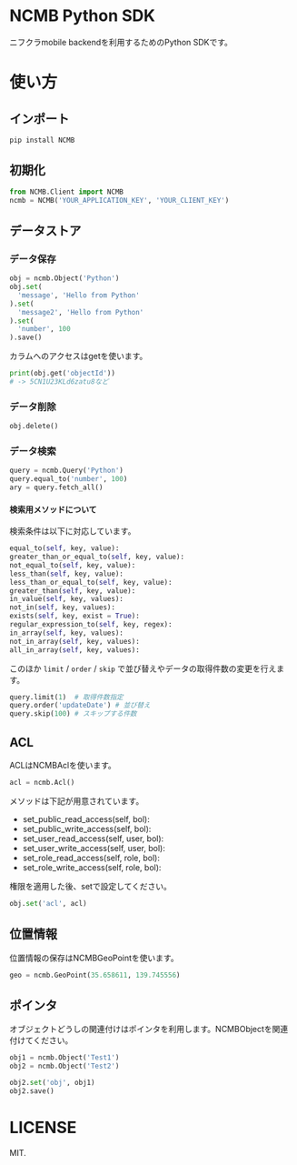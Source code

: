 # NCMB Python SDK

ニフクラmobile backendを利用するためのPython SDKです。

# 使い方

## インポート

```
pip install NCMB
```

## 初期化

```py
from NCMB.Client import NCMB
ncmb = NCMB('YOUR_APPLICATION_KEY', 'YOUR_CLIENT_KEY')
```

## データストア

### データ保存

```py
obj = ncmb.Object('Python')
obj.set(
  'message', 'Hello from Python'
).set(
  'message2', 'Hello from Python'
).set(
  'number', 100
).save()
```

カラムへのアクセスはgetを使います。

```py
print(obj.get('objectId'))
# -> 5CN1U23KLd6zatu8など
```

### データ削除

```py
obj.delete()
```

### データ検索

```py
query = ncmb.Query('Python')
query.equal_to('number', 100)
ary = query.fetch_all()
```


#### 検索用メソッドについて

検索条件は以下に対応しています。

```py
equal_to(self, key, value):
greater_than_or_equal_to(self, key, value):
not_equal_to(self, key, value):
less_than(self, key, value):
less_than_or_equal_to(self, key, value):
greater_than(self, key, value):
in_value(self, key, values):
not_in(self, key, values):
exists(self, key, exist = True):
regular_expression_to(self, key, regex):
in_array(self, key, values):
not_in_array(self, key, values):
all_in_array(self, key, values):
```

このほか `limit` / `order` / `skip` で並び替えやデータの取得件数の変更を行えます。

```py
query.limit(1)  # 取得件数指定
query.order('updateDate') # 並び替え
query.skip(100) # スキップする件数
```

## ACL

ACLはNCMBAclを使います。

```py
acl = ncmb.Acl()
```

メソッドは下記が用意されています。

- set_public_read_access(self, bol):
- set_public_write_access(self, bol):
- set_user_read_access(self, user, bol):
- set_user_write_access(self, user, bol):
- set_role_read_access(self, role, bol):
- set_role_write_access(self, role, bol):

権限を適用した後、setで設定してください。

```py
obj.set('acl', acl)
```

## 位置情報

位置情報の保存はNCMBGeoPointを使います。

```py
geo = ncmb.GeoPoint(35.658611, 139.745556)
```

## ポインタ

オブジェクトどうしの関連付けはポインタを利用します。NCMBObjectを関連付けてください。

```py
obj1 = ncmb.Object('Test1')
obj2 = ncmb.Object('Test2')

obj2.set('obj', obj1)
obj2.save()
```

# LICENSE

MIT.
